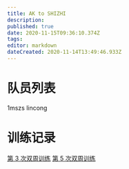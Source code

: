 ```yaml
---
title: AK to SHIZHI
description: 
published: true
date: 2020-11-15T09:36:10.374Z
tags: 
editor: markdown
dateCreated: 2020-11-14T13:49:46.933Z
---
```


# 队员列表
1mszs
lincong
# 训练记录
[第 3 次双周训练](/team/AK-to-SHIZHI/3)
[第 5 次双周训练](/team/AK-to-SHIZHI/5)